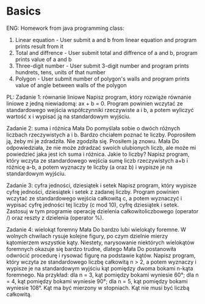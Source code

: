 # Basics

ENG:
Homework from java programming class:
   1. Linear equation - User submit a and b from linear equation and program prints result from it
   2. Total and diffrence - User submit total and diffrence of a and b, program prints value of a and b
   3. Three-digit number - User submit 3-digit number and program prints hundrets, tens, units of that number
   4. Polygon - User submit number of polygon's walls and program prints value of angle between walls of the polygon
  
  
PL:
  Zadanie 1: równanie liniowe
    Napisz program, który rozwiąże równanie liniowe z jedną niewiadomą: ax + b = 0.
    Program powinien wczytać ze standardowego wejścia współczynniki rzeczywiste a i b, a potem
    wyliczyć wartość x i wypisać ją na standardowym wyjściu.

  Zadanie 2: suma i różnica
    Mała Do pomyślała sobie o dwóch różnych liczbach rzeczywistych a i b. Bardzo chciałem poznać te
    liczby. Poprosiłem ją, żeby mi je zdradziła. Nie zgodziła się. Prosiłem ją znowu. Mała Do
    odpowiedziała, że nie może zdradzać swoich ulubionych liczb, ale może mi powiedzieć jaka jest ich
    suma i różnica. Jakie to liczby?
    Napisz program, który wczyta ze standardowego wejścia sumę liczb rzeczywistych a+b i różnicę a-b, a
    potem wyznaczy te liczby (a oraz b) i wypisze je na standardowym wyjściu.

  Zadanie 3: cyfra jedności, dziesiątek i setek
    Napisz program, który wypisze cyfrę jedności, dziesiątek i setek z zadanej liczby.
    Program powinien wczytać ze standardowego wejścia całkowitą c, a potem wyznaczyć i wypisać cyfrę
    jedności tej liczby (c mod 10), cyfrę dziesiątek i setek.
    Zastosuj w tym programie operację dzielenia całkowitoliczbowego (operator /) oraz reszty z dzielenia
    (operator %).
    
  Zadanie 4: wielokąt foremny
    Mała Do bardzo lubi wielokąty foremne. W wolnych chwilach rysuje kolejne figury, po czym dzielnie
    mierzy kątomierzem wszystkie kąty. Niestety, narysowanie niektórych wielokątów foremnych
    okazuje się bardzo trudne, dlatego Mała Do postanowiła odwrócić procedurę i rysować figurę na
    podstawie kątów.
    Napisz program, który wczyta ze standardowego liczbę całkowitą n > 2, a potem wyznaczy i wypisze
    je na standardowym wyjściu kąt pomiędzy dwoma bokami n-kąta foremnego.
    Na przykład:
    dla n = 3, kąt pomiędzy bokami wyniesie 60°;
    dla n = 4, kąt pomiędzy bokami wyniesie 90°;
    dla n = 5, kąt pomiędzy bokami wyniesie 108°.
    Kąt ma być mierzony w stopniach. Kąt nie musi być liczbą całkowitą.
